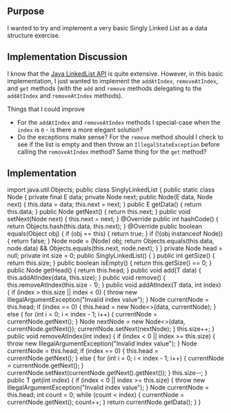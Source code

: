 ## Purpose

I wanted to try and implement a very basic Singly Linked List as a data structure exercise.

## Implementation Discussion

I know that the [Java LinkedList API](https://docs.oracle.com/javase/7/docs/api/java/util/LinkedList.html) is quite
extensive. However, in this basic implementation, I just wanted to implement the `addAtIndex`, `removeAtIndex`, and
`get` methods (with the `add` and `remove` methods delegating to the `addAtIndex` and `removeAtIndex` methods).

Things that I could improve

* For the `addAtIndex` and `removeAtIndex` methods I special-case when the `index` is `0` - is there a more elegant solution?
* Do the exceptions make sense? For the `remove` method should I check to see if the list is empty and then throw an
  `IllegalStateException` before calling the `removeAtIndex` method? Same thing for the `get` method?

## Implementation

<!-- language: lang-java --!>
    import java.util.Objects;

    public class SinglyLinkedList<T> {

        public static class Node<E> {
            private final E data;
            private Node<E> next;

            public Node(E data, Node<E> next) {
                this.data = data;
                this.next = next;
            }

            public E getData() {
                return this.data;
            }

            public Node<E> getNext() {
                return this.next;
            }

            public void setNext(Node<E> next) {
                this.next = next;
            }

            @Override
            public int hashCode() {
                return Objects.hash(this.data, this.next);
            }

            @Override
            public boolean equals(Object obj) {
                if (obj == this) {
                    return true;
                }

                if (!(obj instanceof Node)) {
                    return false;
                }

                Node node = (Node) obj;

                return Objects.equals(this.data, node.data) &&
                        Objects.equals(this.next, node.next);
            }
        }

        private Node<T> head = null;
        private int size = 0;

        public SinglyLinkedList() {
        }

        public int getSize() {
            return this.size;
        }

        public boolean isEmpty() {
            return this.getSize() == 0;
        }

        public Node<T> getHead() {
            return this.head;
        }

        public void add(T data) {
            this.addAtIndex(data, this.size);
        }

        public void remove() {
            this.removeAtIndex(this.size - 1);
        }

        public void addAtIndex(T data, int index) {
            if (index > this.size || index < 0) {
                throw new IllegalArgumentException("Invalid index value");
            }

            Node<T> currentNode = this.head;

            if (index == 0) {
                this.head = new Node<>(data, currentNode);
            } else {
                for (int i = 0; i < index - 1; i++) {
                    currentNode = currentNode.getNext();
                }

                Node<T> nextNode = new Node<>(data, currentNode.getNext());
                currentNode.setNext(nextNode);
            }

            this.size++;
        }

        public void removeAtIndex(int index) {
            if (index < 0 || index >= this.size) {
                throw new IllegalArgumentException("Invalid index value");
            }

            Node<T> currentNode = this.head;

            if (index == 0) {
                this.head = currentNode.getNext();
            } else {
                for (int i = 0; i < index - 1; i++) {
                    currentNode = currentNode.getNext();
                }

                currentNode.setNext(currentNode.getNext().getNext());
            }

            this.size--;
        }

        public T get(int index) {
            if (index < 0 || index >= this.size) {
                throw new IllegalArgumentException("Invalid index value");
            }

            Node<T> currentNode = this.head;

            int count = 0;
            while (count < index) {
                currentNode = currentNode.getNext();
                count++;
            }

            return currentNode.getData();
        }

    }